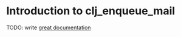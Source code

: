 # Introduction to clj_enqueue_mail

TODO: write [great documentation](http://jacobian.org/writing/what-to-write/)
